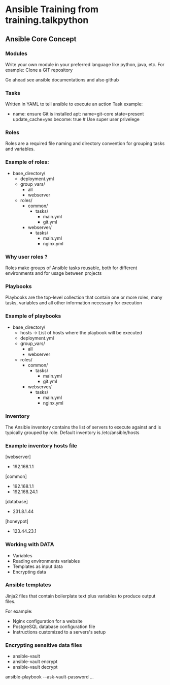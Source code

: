 # Ansible Training from training.talkpython

## Ansible Core Concept
### Modules
Write your own module in your preferred language like python, java, etc.
For example: Clone a GIT repository

Go ahead see ansible documentations and also github

### Tasks
Written in YAML to tell ansible to execute an action
Task example:
- name: ensure Git is installed
  apt: name=git-core state=present update_cache=yes
  become: true # Use super user privelege
  
### Roles
Roles are a required file naming and directory convention for grouping tasks
and variables.
### Example of roles:
- base_directory/
  - deployment.yml
  - group_vars/
    - all
    - webserver
  - roles/
    - common/
      - tasks/
        - main.yml
        - git.yml
    - webserver/
      - tasks/
        - main.yml
        - nginx.yml
        
### Why user roles ?
Roles make groups of Ansible tasks reusable, both for different environments
and for usage between projects

### Playbooks
Playbooks are the top-level collection that contain one or more roles, many 
tasks, variables and all other information necessary for execution

### Example of playbooks
- base_directory/
  - hosts -> List of hosts where the playbook will be executed
  - deployment.yml
  - group_vars/
    - all
    - webserver
  - roles/
    - common/
      - tasks/
        - main.yml
        - git.yml
    - webserver/
      - tasks/
        - main.yml
        - nginx.yml

### Inventory
The Ansible inventory contains the list of servers to execute against and is 
typically grouped by role.
Default inventory is /etc/ansible/hosts

### Example inventory hosts file
[webserver]
- 192.168.1.1

[common]
- 192.168.1.1
- 192.168.24.1

[database]
- 231.8.1.44

[honeypot]
- 123.44.23.1

### Working with DATA
- Variables
- Reading environments variables
- Templates as input data
- Encrypting data

### Ansible templates
Jinja2 files that contain boilerplate text plus variables to produce output files.

For example: 
- Nginx configuration for a website
- PostgreSQL database configuration file
- Instructions customized to a servers's setup


### Encrypting sensitive data files
- ansible-vault
- ansible-vault encrypt
- ansible-vault decrypt

ansible-playbook --ask-vault-password ...
